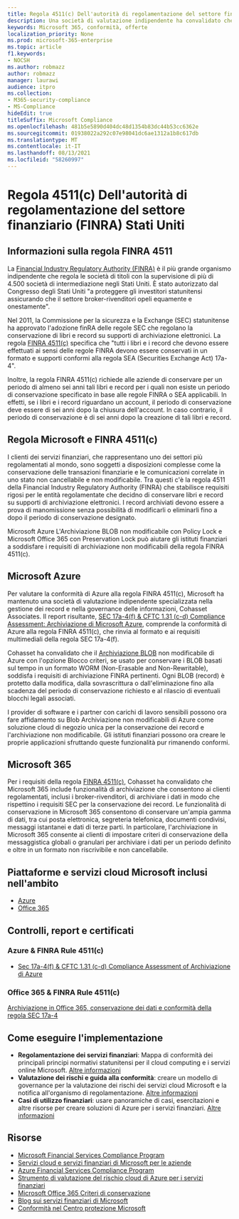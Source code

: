 ```yaml
---
title: Regola 4511(c) Dell'autorità di regolamentazione del settore finanziario (FINRA) Stati Uniti
description: Una società di valutazione indipendente ha convalidato che Azure e Office 365 possono aiutare le società finanziarie a soddisfare i requisiti di conservazione dei record e di archiviazione non modificabili della regola FINRA 4511.
keywords: Microsoft 365, conformità, offerte
localization_priority: None
ms.prod: microsoft-365-enterprise
ms.topic: article
f1.keywords:
- NOCSH
ms.author: robmazz
author: robmazz
manager: laurawi
audience: itpro
ms.collection:
- M365-security-compliance
- MS-Compliance
hideEdit: true
titleSuffix: Microsoft Compliance
ms.openlocfilehash: 481b5e5890d404dc48d1354b83dc44b53cc6362e
ms.sourcegitcommit: 01938022a292c07e98041dc6ae1312a1b8c617db
ms.translationtype: MT
ms.contentlocale: it-IT
ms.lasthandoff: 08/13/2021
ms.locfileid: "58260997"
---
```

# <a name="financial-industry-regulatory-authority-finra-rule-4511c-united-states"></a>Regola 4511(c) Dell'autorità di regolamentazione del settore finanziario (FINRA) Stati Uniti

## <a name="about-finra-rule-4511"></a>Informazioni sulla regola FINRA 4511

La [Financial Industry Regulatory Authority (FINRA)](https://www.finra.org/#/) è il più grande organismo indipendente che regola le società di titoli con la supervisione di più di 4.500 società di intermediazione negli Stati Uniti. È stato autorizzato dal Congresso degli Stati Uniti "a proteggere gli investitori statunitensi assicurando che il settore broker-rivenditori opeli equamente e onestamente".

Nel 2011, la Commissione per la sicurezza e la Exchange (SEC) statunitense ha approvato l'adozione finRA delle regole SEC che regolano la conservazione di libri e record su supporti di archiviazione elettronici. La regola [FINRA 4511(c)](https://www.finra.org/sites/default/files/NoticeDocument/p123548.pdf) specifica che "tutti i libri e i record che devono essere effettuati ai sensi delle regole FINRA devono essere conservati in un formato e supporti conformi alla regola SEA (Securities Exchange Act) 17a-4".

Inoltre, la regola FINRA 4511(c) richiede alle aziende di conservare per un periodo di almeno sei anni tali libri e record per i quali non esiste un periodo di conservazione specificato in base alle regole FINRA o SEA applicabili. In effetti, se i libri e i record riguardano un account, il periodo di conservazione deve essere di sei anni dopo la chiusura dell'account. In caso contrario, il periodo di conservazione è di sei anni dopo la creazione di tali libri e record.

## <a name="microsoft-and-finra-rule-4511c"></a>Regola Microsoft e FINRA 4511(c)

I clienti dei servizi finanziari, che rappresentano uno dei settori più regolamentati al mondo, sono soggetti a disposizioni complesse come la conservazione delle transazioni finanziarie e le comunicazioni correlate in uno stato non cancellabile e non modificabile. Tra questi c'è la regola 4511 della Financial Industry Regulatory Authority (FINRA) che stabilisce requisiti rigosi per le entità regolamentate che decidno di conservare libri e record su supporti di archiviazione elettronici. I record archiviati devono essere a prova di manomissione senza possibilità di modificarli o eliminarli fino a dopo il periodo di conservazione designato.

Microsoft Azure L'Archiviazione BLOB non modificabile con Policy Lock e Microsoft Office 365 con Preservation Lock può aiutare gli istituti finanziari a soddisfare i requisiti di archiviazione non modificabili della regola FINRA 4511(c).

## <a name="microsoft-azure"></a>Microsoft Azure

Per valutare la conformità di Azure alla regola FINRA 4511(c), Microsoft ha mantenuto una società di valutazione indipendente specializzata nella gestione dei record e nella governance delle informazioni, Cohasset Associates. Il report risultante, [SEC 17a-4(f) & CFTC 1.31 (c-d) Compliance Assessment: Archiviazione di Microsoft Azure](https://servicetrust.microsoft.com/ViewPage/MSComplianceGuide?command=Download&downloadType=Document&downloadId=19b08fd4-d276-43e8-9461-715981d0ea20&docTab=4ce99610-c9c0-11e7-8c2c-f908a777fa4d_GRC_Assessment_Reports), comprende la conformità di Azure alla regola FINRA 4511(c), che rinvia al formato e ai requisiti multimediali della regola SEC 17a-4(f).

Cohasset ha convalidato che il [Archiviazione BLOB](/azure/storage/blobs/storage-blob-immutable-storage) non modificabile di Azure con l'opzione Blocco criteri, se usato per conservare i BLOB basati sul tempo in un formato WORM (Non-Erasable and Non-Rewritable), soddisfa i requisiti di archiviazione FINRA pertinenti. Ogni BLOB (record) è protetto dalla modifica, dalla sovrascrittura o dall'eliminazione fino alla scadenza del periodo di conservazione richiesto e al rilascio di eventuali blocchi legali associati.

I provider di software e i partner con carichi di lavoro sensibili possono ora fare affidamento su Blob Archiviazione non modificabili di Azure come soluzione cloud di negozio unica per la conservazione dei record e l'archiviazione non modificabile. Gli istituti finanziari possono ora creare le proprie applicazioni sfruttando queste funzionalità pur rimanendo conformi.

## <a name="microsoft-365"></a>Microsoft 365

Per i requisiti della regola [FINRA 4511(c),](/microsoft-365/compliance/retention-regulatory-requirements#sec-17a-4f-finra-4511c-and-cftc-131c-d) Cohasset ha convalidato che Microsoft 365 include funzionalità di archiviazione che consentono ai clienti regolamentati, inclusi i broker-rivenditori, di archiviare i dati in modo che rispettino i requisiti SEC per la conservazione dei record. Le funzionalità di conservazione in Microsoft 365 consentono di conservare un'ampia gamma di dati, tra cui posta elettronica, segreteria telefonica, documenti condivisi, messaggi istantanei e dati di terze parti. In particolare, l'archiviazione in Microsoft 365 consente ai clienti di impostare criteri di conservazione della messaggistica globali o granulari per archiviare i dati per un periodo definito e oltre in un formato non riscrivibile e non cancellabile.

## <a name="microsoft-in-scope-cloud-platforms--services"></a>Piattaforme e servizi cloud Microsoft inclusi nell'ambito

- [Azure](https://gallery.technet.microsoft.com/Overview-of-Azure-c1be3942)
- [Office 365](https://aka.ms/Office365ComplianceOfferings)

## <a name="audits-reports-and-certificates"></a>Controlli, report e certificati

### <a name="azure--finra-rule-4511c"></a>Azure & FINRA Rule 4511(c)

- [Sec 17a-4(f) & CFTC 1.31 (c-d) Compliance Assessment of Archiviazione di Azure](https://azure.microsoft.com/resources/azure-immutable-storage-assessment-for-sec-17a-4f-by-cohasset/)

### <a name="office-365--finra-rule-4511c"></a>Office 365 & FINRA Rule 4511(c)

[Archiviazione in Office 365, conservazione dei dati e conformità della regola SEC 17a-4](https://www.microsoft.com/microsoft-365/blog/2015/11/10/office-365-exchange-online-archiving-now-meets-sec-rule-17a-4-requirements/)

## <a name="how-to-implement"></a>Come eseguire l'implementazione

- **Regolamentazione dei servizi finanziari**: Mappa di conformità dei principali principi normativi statunitensi per il cloud computing e i servizi online Microsoft. [Altre informazioni](https://servicetrust.microsoft.com/ViewPage/TrustDocuments?command=Download&downloadType=Document&downloadId=5b483567-00b0-4d86-96ae-ee887dadb61c&docTab=6d000410-c9e9-11e7-9a91-892aae8839ad_Compliance_Guides)
- **Valutazione dei rischi e guida alla conformità**: creare un modello di governance per la valutazione dei rischi dei servizi cloud Microsoft e la notifica all'organismo di regolamentazione. [Altre informazioni](https://servicetrust.microsoft.com/ViewPage/TrustDocuments?command=Download&downloadType=Document&downloadId=edee9b14-3661-4a16-ba83-c35caf672bd7&docTab=6d000410-c9e9-11e7-9a91-892aae8839ad_FAQ_and_White_Papers)
- **Casi di utilizzo finanziari**: usare panoramiche di casi, esercitazioni e altre risorse per creare soluzioni di Azure per i servizi finanziari. [Altre informazioni](/azure/industry/financial/)

## <a name="resources"></a>Risorse

- [Microsoft Financial Services Compliance Program](https://download.microsoft.com/download/6/4/7/64707E3E-6D3E-45D0-8207-A0EA3201B4A6/Microsoft%20Cloud%20-%20Financial%20Services%20Compliance%20Program%20\(Print\).pdf)
- [Servizi cloud e servizi finanziari di Microsoft per le aziende](https://servicetrust.microsoft.com/viewpage/financialservicesoverview)
- [Azure Financial Services Compliance Program](https://azure.microsoft.com/resources/videos/azurecon-2015-financial-services-compliance-in-azure/)
- [Strumento di valutazione del rischio cloud di Azure per i servizi finanziari](https://servicetrust.microsoft.com/ViewPage/FFIECBlueprint?command=Download&downloadType=Document&downloadId=079a1973-711a-428f-9312-9ddd290cff7b&docTab=c726d5c0-2d1e-11e8-a485-57140ec19669_PaaS)
- [Microsoft Office 365 Criteri di conservazione](/office365/securitycompliance/retention-policies)
- [Blog sui servizi finanziari di Microsoft](https://techcommunity.microsoft.com/t5/Financial-Services-Blog/bg-p/FinancialServicesBlog)
- [Conformità nel Centro protezione Microsoft](https://www.microsoft.com/trust-center/compliance/compliance-overview)

